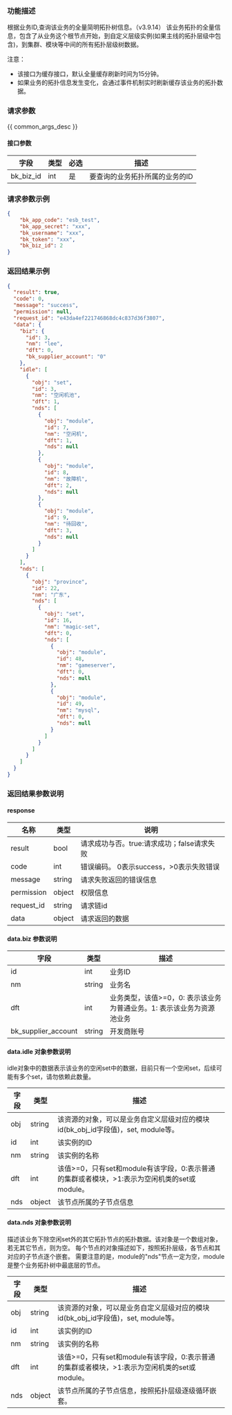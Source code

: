 ### 功能描述

根据业务ID,查询该业务的全量简明拓扑树信息。（v3.9.14）
该业务拓扑的全量信息，包含了从业务这个根节点开始，到自定义层级实例(如果主线的拓扑层级中包含)，到集群、模块等中间的所有拓扑层级树数据。

注意： 
- 该接口为缓存接口，默认全量缓存刷新时间为15分钟。
- 如果业务的拓扑信息发生变化，会通过事件机制实时刷新缓存该业务的拓扑数据。

### 请求参数

{{ common_args_desc }}

#### 接口参数

| 字段                 |  类型      | 必选   |  描述                                                    |
|----------------------|------------|--------|--------------------------------------------------|
| bk_biz_id              | int     | 是     | 要查询的业务拓扑所属的业务的ID          |


### 请求参数示例

```json
{
    "bk_app_code": "esb_test",
    "bk_app_secret": "xxx",
    "bk_username": "xxx",
    "bk_token": "xxx",
    "bk_biz_id": 2
}
```

### 返回结果示例

```json
{
  "result": true,
  "code": 0,
  "message": "success",
  "permission": null,
  "request_id": "e43da4ef221746868dc4c837d36f3807",
  "data": {
    "biz": {
      "id": 3,
      "nm": "lee",
      "dft": 0,
      "bk_supplier_account": "0"
    },
    "idle": [
      {
        "obj": "set",
        "id": 3,
        "nm": "空闲机池",
        "dft": 1,
        "nds": [
          {
            "obj": "module",
            "id": 7,
            "nm": "空闲机",
            "dft": 1,
            "nds": null
          },
          {
            "obj": "module",
            "id": 8,
            "nm": "故障机",
            "dft": 2,
            "nds": null
          },
          {
            "obj": "module",
            "id": 9,
            "nm": "待回收",
            "dft": 3,
            "nds": null
          }
        ]
      }
    ],
    "nds": [
      {
        "obj": "province",
        "id": 22,
        "nm": "广东",
        "nds": [
          {
            "obj": "set",
            "id": 16,
            "nm": "magic-set",
            "dft": 0,
            "nds": [
              {
                "obj": "module",
                "id": 48,
                "nm": "gameserver",
                "dft": 0,
                "nds": null
              },
              {
                "obj": "module",
                "id": 49,
                "nm": "mysql",
                "dft": 0,
                "nds": null
              }
            ]
          }
        ]
      }
    ]
  }
}
```

### 返回结果参数说明
#### response
| 名称    | 类型   | 说明                                       |
| ------- | ------ | ------------------------------------------ |
| result  | bool   | 请求成功与否。true:请求成功；false请求失败 |
| code    | int    | 错误编码。 0表示success，>0表示失败错误    |
| message | string | 请求失败返回的错误信息                     |
| permission    | object | 权限信息    |
| request_id    | string | 请求链id    |
| data    | object | 请求返回的数据                             |

#### data.biz 参数说明

| 字段         | 类型         | 描述     |
| ------------ | ------------ | -------- |
| id    | int          | 业务ID   |
| nm  | string       | 业务名   |
| dft | int | 业务类型，该值>=0，0: 表示该业务为普通业务。1: 表示该业务为资源池业务 |
| bk_supplier_account | string       | 开发商账号    |
#### data.idle 对象参数说明
idle对象中的数据表示该业务的空闲set中的数据，目前只有一个空闲set，后续可能有多个set，请勿依赖此数量。

| 字段         | 类型         | 描述     |
| ------------ | ------------ | -------- |
| obj    | string| 该资源的对象，可以是业务自定义层级对应的模块id(bk_obj_id字段值)，set, module等。
| id    | int          | 该实例的ID   |
| nm  | string       | 该实例的名称  |
| dft  | int       | 该值>=0，只有set和module有该字段，0:表示普通的集群或者模块，>1:表示为空闲机类的set或module。  |
| nds  | object       | 该节点所属的子节点信息 |

#### data.nds 对象参数说明 
描述该业务下除空闲set外的其它拓扑节点的拓扑数据。该对象是一个数组对象，若无其它节点，则为空。
每个节点的对象描述如下，按照拓扑层级，各节点和其对应的子节点逐个嵌套。
需要注意的是，module的"nds"节点一定为空，module是整个业务拓扑树中最底层的节点。

| 字段         | 类型         | 描述     |
| ------------ | ------------ | -------- |
| obj    | string| 该资源的对象，可以是业务自定义层级对应的模块id(bk_obj_id字段值)，set, module等。
| id    | int          | 该实例的ID   |
| nm  | string       | 该实例的名称  |
| dft  | int       | 该值>=0，只有set和module有该字段，0:表示普通的集群或者模块，>1:表示为空闲机类的set或module。  |
| nds  | object       | 该节点所属的子节点信息，按照拓扑层级逐级循环嵌套。 |

